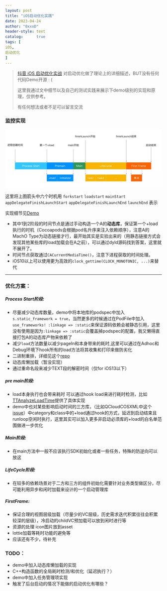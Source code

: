 ```yaml
---
layout: post
title: "iOS启动优化实践"
date: 2023-04-24
author: "0xxxD"
header-style: text
catalog:      true
tags: [
iOS,
启动优化
]
---
```


>  [抖音 iOS 启动优化实战](https://www.infoq.cn/article/tx0tcv9h6lkvknokqn7i)   对启动优化做了理论上的详细描述，BUT没有任何代码Demo开源 : (
>
>  这里我通过文中细节以及自己的测试实践来展示下demo级别的实现和原理，仅供参考。
>
>  有任何想法或者不足可以留言交流



### 监控实现

<img src="https://raw.githubusercontent.com/0xxxD/0xxxd.github.io/main/img/in-post/launch-phase.webp" style="zoom:75%;" />



这里将上图箭头中六个时机用 `forkstart`  `loadstart` `mainStart` `appDelegateFinishLaunchStart` `appDelegateFinishLaunchEnd` `launchEnd` 表示

实现细节见[Demo](https://github.com/0xxxD/LaunchTimeImproveDemo)

- 其中1到2阶段的时间节点是通过手动构造一个A的**动态库**，保证第一个+load执行的时机（Cocoapods会根据pod名升序来注入依赖顺序），注意A的MachO Type为动态链接才行，最开始其实是实验出来的（用静态链接方式会发现其他某些库的load加载会在A之前），可以通过dyld源码找到答案，这里就不展开了。
- 时间节点获取通过`CACurrentMediaTime()`，注意下进程获取的时间处理。
- iOS10以上可以使用更为高效的`clock_gettime(CLOCK_MONOTONIC, ...)`来替代


-------

### 优化方案：

##### **Process Start阶段**: 

- 尽量减少动态库数量，demo中将本地库的podspec中加入`s.static_framework = true`，当然更多的时候通过在PodFile中加入`use_frameworks! :linkage => :static`来保证源码依赖会被静态引用，这里没有使用是因为`:linkage => :static`会覆盖掉podspec的配置，我又懒得直接打包A的动态库产物来依赖了
- 减少`load`方法数量以减少pageIn和本身带来的耗时,这里可以通过在Adhoc和Debug环境下hook所有的load方法将其收集和打印来做防劣化
- 二进制重排，详细见这个[repo](https://github.com/yulingtianxia/AppOrderFiles)
- 动态库懒加载（暂没实现）
- 通过重命名段来减少TEXT段的解密时间（仅for iOS13以下）

##### pre main阶段:

- load本身执行也会带来耗时 可以通过hook load来进行耗时检测，比如 [TTAnalyzeLoadTime](https://github.com/huakucha/TTAnalyzeLoadTime)提供了具体实现
- demo中也对某些影响启动时间的三方库，（比如QCloudCOSXML中这个[issue](https://github.com/tencentyun/qcloud-sdk-ios/issues/36)）中category和class中的+load通过hook的方式，延迟到启动结束且runloop空闲时执行，这里其实可以加入更多非启动必须库的+load的白名单范围做进一步优化

##### Main阶段:

- 在main方法中一般不应该执行SDK初始化或者一些任务，特殊的防逆向可以放这



##### LifeCycle阶段:

- 在较多的依赖场景对于二方和三方的组件初始化需要针对业务类型做区分，尽可能利用异步和闲时加载来设计的一个启动管理库

##### FirstFrame:

- 保证合理的视图层级加载（尽量少的VC层级，历史需求迭代积累往往会积累较深的层级），冷启动的childVC预加载可以放到闲时进行等
- 资源的处理 icon图片放到asset
- lottie加载等耗时功能的避免等
- 应该还有不少，待补充

### TODO：

- demo中加入动态库懒加载的实现
- C++构造函数的全局耗时检测/和优化（延迟执行？）
- demo中加入任务管理项实现
- 触发了后台启动的情况下能做的启动优化有哪些？

